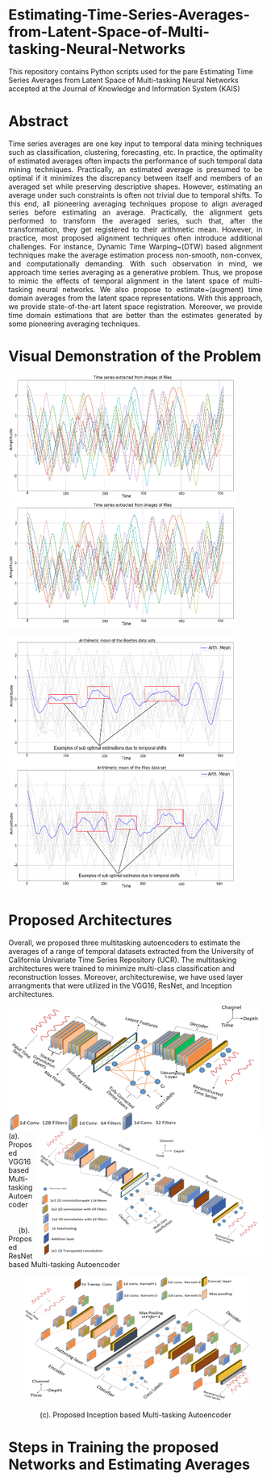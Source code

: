 # Estimating-Time-Series-Averages-from-Latent-Space-of-Multi-tasking-Neural-Networks
This repository contains Python scripts used for the pare Estimating Time Series Averages from Latent Space of Multi-tasking Neural Networks accepted at the Journal of Knowledge and Information System (KAIS)

# Abstract
<p align="justify">
Time series averages are one key input to temporal data mining techniques such as classification, clustering, forecasting, etc. In practice, the optimality of estimated averages often impacts the performance 
of such temporal data mining techniques. Practically, an estimated average is presumed to be optimal if it minimizes the discrepancy between itself and members of an averaged set while preserving descriptive shapes. 
However, estimating an average under such constraints is often not trivial due to temporal shifts. To this end, all pioneering averaging techniques propose to align averaged series before estimating an average. 
Practically, the alignment gets performed to transform the averaged series, such that, after the transformation, they get registered to their arithmetic mean. However, in practice, most proposed alignment techniques 
often introduce additional challenges. For instance, Dynamic Time Warping~(DTW) based alignment techniques make the average estimation process non-smooth, non-convex, and computationally demanding. With such observation 
in mind, we approach time series averaging as a generative problem. Thus, we propose to mimic the effects of temporal alignment in the latent space of multi-tasking neural networks. We also propose to estimate~(augment) 
time domain averages from the latent space representations. With this approach, we provide state-of-the-art latent space registration. Moreover, we provide time domain estimations that are better than the estimates 
generated by some pioneering averaging techniques.

# Visual Demonstration of the Problem
<p>
 <img src="Images/Beetles_TS.png" height="250" width="450" >
 <img src="Images/Flies_TS.png" height="250" width="450" >
</p>
<p>
 <img src="Images/Beetles_Arth.png" height="250" width="450" >
 <img src="Images/Flies_Arth.png" height="250" width="450" >
</p>

# Proposed Architectures 
Overall, we proposed three multitasking autoencoders to estimate the averages of a range of temporal datasets extracted from the University of California Univariate Time Series Repository (UCR). The multitasking architectures were trained to minimize multi-class classification and reconstruction losses. Moreover, architecturewise, we have used layer arrangments that were utilized in the VGG16, ResNet, and Inception architectures.   
<p>
 <img src="Images/VGG_Based_MT_Arch.png" align="left" height="250" width="500" >
 <img src="Images/ResNet_Based_MT_Arch.png" align="right" height="250" width="450" >
 <p>
(a). Proposed VGG16 based Multi-tasking Autoencoder &nbsp; &nbsp; &nbsp; &nbsp; &nbsp; &nbsp; &nbsp; &nbsp; &nbsp; &nbsp; &nbsp; &nbsp; &nbsp; &nbsp; &nbsp; &nbsp; &nbsp; &nbsp;(b). Proposed ResNet based Multi-tasking Autoencoder
  </p>
</p>
<p align="center">
 <img src="Images/Inception_Based_MT_Arch.png" height="250" width="450" >
</p>
<p align="center">
  (c). Proposed Inception based Multi-tasking Autoencoder
 </p>

# Steps in Training the proposed Networks and Estimating Averages
